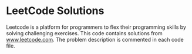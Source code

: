 # LeetCode Solutions

Leetcode is a platform for programmers to flex their programming skills by solving challenging exercises. This code contains solutions from www.leetcode.com. The problem description is commented in each code file. 

